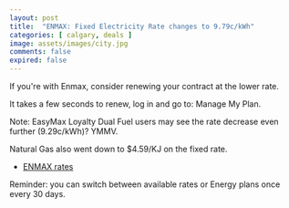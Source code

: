 ```yaml
---
layout: post
title:  "ENMAX: Fixed Electricity Rate changes to 9.79c/kWh"
categories: [ calgary, deals ]
image: assets/images/city.jpg
comments: false
expired: false
---
```


If you're with Enmax, consider renewing your contract at the lower rate.  

It takes a few seconds to renew, log in and go to: Manage My Plan.

Note: EasyMax Loyalty Dual Fuel users may see the rate decrease even further (9.29c/kWh)? YMMV.

Natural Gas also went down to $4.59/KJ on the fixed rate.

- [ENMAX rates](https://www1.enmax.com/electricity-and-natural-gas/easymax)


Reminder: you can switch between available rates or Energy plans once every 30 days.